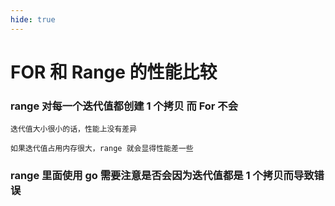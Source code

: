 ```yaml
---
hide: true
---
```

# FOR 和 Range 的性能比较

### range 对每一个迭代值都创建 1 个拷贝 而 For 不会

```
迭代值大小很小的话，性能上没有差异

如果迭代值占用内存很大，range 就会显得性能差一些
```

### range 里面使用 go 需要注意是否会因为迭代值都是 1 个拷贝而导致错误

